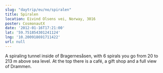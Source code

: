 ```yaml
---
slug: "daytrip/eu/no/spiralen"
title: Spiralen
location: Eivind Olsens vei, Norway, 3016
poster: CosmonautX
date: '2012-01-16T17:21:00'
lat: '59.751854301241124'
lng: '10.200918691711422'
url: null
---
```


A spiraling tunnel inside of Bragernesåsen, with 6 spirals you go from 20 to 213 m above sea level. At the top there is a café, a gift shop and a full view of Drammen.
